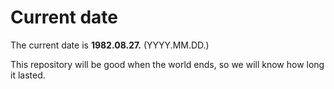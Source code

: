 # Current date

The current date is **1982.08.27.** (YYYY.MM.DD.)

This repository will be good when the world ends, so we will know how long it lasted.